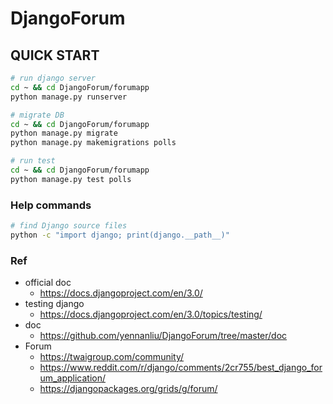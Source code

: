 # DjangoForum

## QUICK START
```bash
# run django server
cd ~ && cd DjangoForum/forumapp 
python manage.py runserver

# migrate DB
cd ~ && cd DjangoForum/forumapp 
python manage.py migrate
python manage.py makemigrations polls

# run test 
cd ~ && cd DjangoForum/forumapp 
python manage.py test polls
```

### Help commands
```bash
# find Django source files
python -c "import django; print(django.__path__)"
```

### Ref
- official doc
	- https://docs.djangoproject.com/en/3.0/
- testing django
	- https://docs.djangoproject.com/en/3.0/topics/testing/
- doc
	- https://github.com/yennanliu/DjangoForum/tree/master/doc
- Forum
	- https://twaigroup.com/community/
	- https://www.reddit.com/r/django/comments/2cr755/best_django_forum_application/
	- https://djangopackages.org/grids/g/forum/
